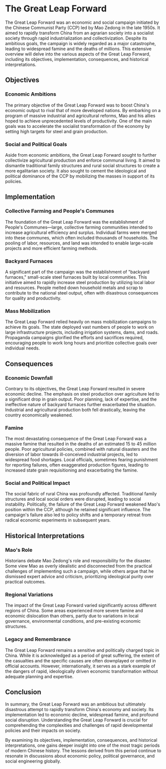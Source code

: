 # The Great Leap Forward

The Great Leap Forward was an economic and social campaign initiated by the Chinese Communist Party (CCP) led by Mao Zedong in the late 1950s. It aimed to rapidly transform China from an agrarian society into a socialist society through rapid industrialization and collectivization. Despite its ambitious goals, the campaign is widely regarded as a major catastrophe, leading to widespread famine and the deaths of millions. This extensive overview will delve into the various aspects of the Great Leap Forward, including its objectives, implementation, consequences, and historical interpretations.

## Objectives

### Economic Ambitions
The primary objective of the Great Leap Forward was to boost China's economic output to rival that of more developed nations. By embarking on a program of massive industrial and agricultural reforms, Mao and his allies hoped to achieve unprecedented levels of productivity. One of the main goals was to accelerate the socialist transformation of the economy by setting high targets for steel and grain production.

### Social and Political Goals
Aside from economic ambitions, the Great Leap Forward sought to further collectivize agricultural production and enforce communal living. It aimed to dismantle traditional family structures and rural social structures to create a more egalitarian society. It also sought to cement the ideological and political dominance of the CCP by mobilizing the masses in support of its policies.

## Implementation

### Collective Farming and People's Communes
The foundation of the Great Leap Forward was the establishment of People's Communes—large, collective farming communities intended to increase agricultural efficiency and surplus. Individual farms were merged into these communes, which often included thousands of households. The pooling of labor, resources, and land was intended to enable large-scale projects and more efficient farming methods.

### Backyard Furnaces
A significant part of the campaign was the establishment of "backyard furnaces," small-scale steel furnaces built by local communities. This initiative aimed to rapidly increase steel production by utilizing local labor and resources. People melted down household metals and scrap to contribute to the national steel output, often with disastrous consequences for quality and productivity.

### Mass Mobilization
The Great Leap Forward relied heavily on mass mobilization campaigns to achieve its goals. The state deployed vast numbers of people to work on large infrastructure projects, including irrigation systems, dams, and roads. Propaganda campaigns glorified the efforts and sacrifices required, encouraging people to work long hours and prioritize collective goals over individual needs.

## Consequences

### Economic Downfall
Contrary to its objectives, the Great Leap Forward resulted in severe economic decline. The emphasis on steel production over agriculture led to a significant drop in grain output. Poor planning, lack of expertise, and the ineffective nature of backyard furnaces further exacerbated the situation. Industrial and agricultural production both fell drastically, leaving the country economically weakened.

### Famine
The most devastating consequence of the Great Leap Forward was a massive famine that resulted in the deaths of an estimated 15 to 45 million people. Poor agricultural policies, combined with natural disasters and the diversion of labor towards ill-conceived industrial projects, led to widespread food shortages. Local officials, sometimes fearing punishment for reporting failures, often exaggerated production figures, leading to increased state grain requisitioning and exacerbating the famine.

### Social and Political Impact
The social fabric of rural China was profoundly affected. Traditional family structures and local social orders were disrupted, leading to social instability. Politically, the failure of the Great Leap Forward weakened Mao's position within the CCP, although he retained significant influence. The campaign's failure also led to policy shifts and a temporary retreat from radical economic experiments in subsequent years.

## Historical Interpretations

### Mao's Role
Historians debate Mao Zedong's role and responsibility for the disaster. Some view Mao as overly idealistic and disconnected from the practical challenges of implementing such a campaign, while others argue that he dismissed expert advice and criticism, prioritizing ideological purity over practical outcomes.

### Regional Variations
The impact of the Great Leap Forward varied significantly across different regions of China. Some areas experienced more severe famine and economic dislocation than others, partly due to variations in local governance, environmental conditions, and pre-existing economic structures.

### Legacy and Remembrance
The Great Leap Forward remains a sensitive and politically charged topic in China. While it is acknowledged as a period of great suffering, the extent of the casualties and the specific causes are often downplayed or omitted in official accounts. However, internationally, it serves as a stark example of the dangers of rapid, ideologically driven economic transformation without adequate planning and expertise.

## Conclusion

In summary, the Great Leap Forward was an ambitious but ultimately disastrous attempt to rapidly transform China's economy and society. Its implementation led to economic decline, widespread famine, and profound social disruption. Understanding the Great Leap Forward is crucial for comprehending the complexities and challenges of rapid developmental policies and their impacts on society.

By examining its objectives, implementation, consequences, and historical interpretations, one gains deeper insight into one of the most tragic periods of modern Chinese history. The lessons derived from this period continue to resonate in discussions about economic policy, political governance, and social engineering globally.
